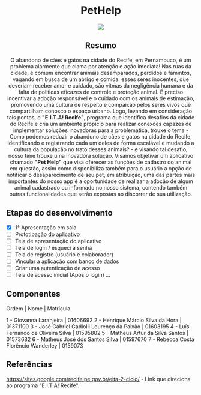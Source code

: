 <div text align="center">

# PetHelp
<img src="imagens/logo.png">

## Resumo

O abandono de cães e gatos na cidade do Recife, em Pernambuco, é um problema alarmente que clama por atenção e ação imediata! 
Nas ruas da cidade, é comum encontrar animais desamparados, perdidos e famintos, vagando em busca de um abrigo e comida, esses seres inocentes, que deveriam receber amor e cuidado, são vitmas da negligência humana e da falta de politicas eficazes de controle e proteção animal. 
É preciso incentivar a adoção responsável e o cuidado com os animais de estimação, promovendo uma cultura de respeito e compaixão pelos seres vivos que compartilham conosco o espaço urbano. 
Logo, levando em consideração tais pontos, o **"E.I.T.A! Recife"**, programa que identifica desafios da cidade do Recife e cria um ambiente propício para realizar conexões capazes de implementar soluções inovadoras para a problemática, trouxe o tema - Como podemos reduzir o abandono de cães e gatos na cidade do Recife, identificando e registrando cada um deles de forma escalável e mudando a cultura da população no trato desses animais? - e visando tal desafio, nosso time trouxe uma inovadora solução. 
Visamos objetivar um aplicativo chamado **"Pet Help"** que visa oferecer as funções de cadastro do animal em questão, assim como disponibiliza também para o usuário a opção de notificar o desaparecimento de seu pet, em atribuição, uma das partes mais importantes do nosso app é a oportunidade de realizar a adoção de algum animal cadastrado ou informado no nosso sistema, contendo também outras funcionalidades que serão expostas ao discorrer de sua utilização. 

</div>

## Etapas do desenvolvimento 

- [X] 1° Apresentação em sala
- [ ] Prototipação do aplicativo 
- [ ] Tela de apresentação do aplicativo
- [ ] Tela de login / esqueci a senha
- [ ] Tela de registro (usuário e colaborador)
- [ ] Vincular a aplicação com banco de dados 
- [ ] Criar uma autenticação de acesso 
- [ ] Tela de acesso inicial (Após o login)
...

## Componentes

Ordem | Nome | Matrícula

1 - Giovanna Laranjeira | 01606692
2 - Henrique Márcio Silva da Hora | 01371100
3 - José Gabriel Gadiolli Lourenço da Paixão | 01603195
4 - Luís Fernando de Oliveira Silva | 01595802
5 - Matheus Artur da Silva Santos | 01573682
6 - Matheus José dos Santos Silva | 01597670
7 - Rebecca Costa Florêncio Wanderley | 0159073

## Referências

https://sites.google.com/recife.pe.gov.br/eita-2-ciclo/ - Link que direciona ao programa "E.I.T.A! Recife". 